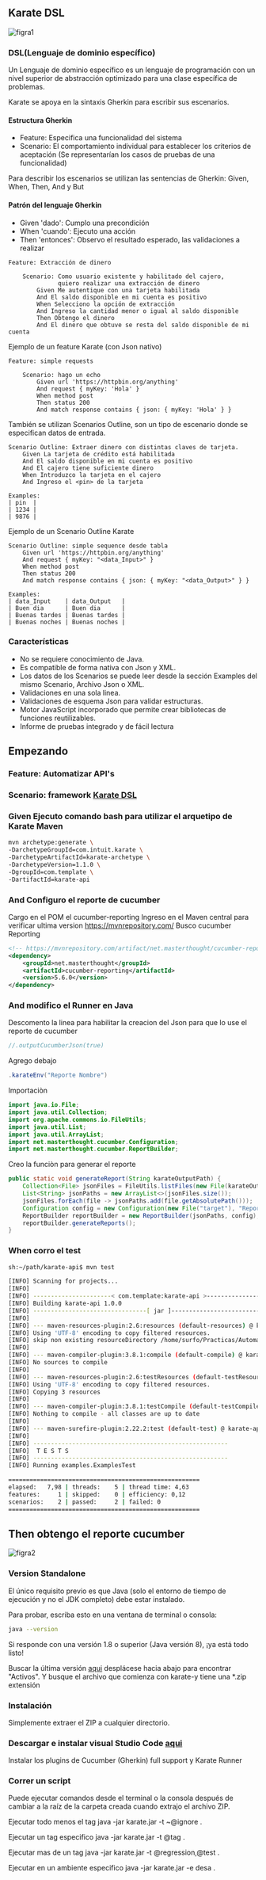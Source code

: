 
## Karate DSL

![figra1](https://user-images.githubusercontent.com/55904664/133254434-434f31e3-b86c-453a-89cd-61e4db90948d.jpg) 

### DSL(Lenguaje de dominio específico)

Un Lenguaje de dominio específico es un lenguaje de programación con un nivel superior de abstracción optimizado para una clase específica de problemas.

Karate se apoya en la sintaxis Gherkin para escribir sus escenarios.

#### Estructura Gherkin
- Feature: Especifica una funcionalidad del sistema
- Scenario: El comportamiento individual para establecer los criterios de aceptación (Se representarían los casos de pruebas de una funcionalidad)

Para describir los escenarios se utilizan las sentencias de Gherkin: Given, When, Then, And y But

#### Patrón del lenguaje Gherkin
- Given 'dado': Cumplo una precondición
- When 'cuando': Ejecuto una acción
- Then 'entonces': Observo el resultado esperado, las validaciones a realizar

```cucumber
Feature: Extracción de dinero

    Scenario: Como usuario existente y habilitado del cajero,
              quiero realizar una extracción de dinero
        Given Me autentique con una tarjeta habilitada
        And El saldo disponible en mi cuenta es positivo
        When Selecciono la opción de extracción
        And Ingreso la cantidad menor o igual al saldo disponible
        Then Obtengo el dinero
        And El dinero que obtuve se resta del saldo disponible de mi cuenta
```

Ejemplo de un feature Karate (con Json nativo)

```cucumber
Feature: simple requests

    Scenario: hago un echo
        Given url 'https://httpbin.org/anything'
        And request { myKey: 'Hola' }
        When method post
        Then status 200
        And match response contains { json: { myKey: 'Hola' } }
```

También se utilizan Scenarios Outline, son un tipo de escenario donde se especifican datos de entrada.

```cucumber
Scenario Outline: Extraer dinero con distintas claves de tarjeta.
    Given La tarjeta de crédito está habilitada
    And El saldo disponible en mi cuenta es positivo
    And El cajero tiene suficiente dinero
    When Introduzco la tarjeta en el cajero
    And Ingreso el <pin> de la tarjeta 

Examples: 
| pin  | 
| 1234 | 
| 9876 | 
```

Ejemplo de un Scenario Outline Karate

```cucumber
Scenario Outline: simple sequence desde tabla
    Given url 'https://httpbin.org/anything'
    And request { myKey: "<data_Input>" }
    When method post
    Then status 200
    And match response contains { json: { myKey: "<data_Output>" } }

Examples:
| data_Input    | data_Output   |
| Buen dia      | Buen dia      |
| Buenas tardes | Buenas tardes |
| Buenas noches | Buenas noches |
```

### Características

- No se requiere conocimiento de Java.
- Es compatible de forma nativa con Json y XML.
- Los datos de los Scenarios se puede leer desde la sección Examples del mismo Scenario, Archivo Json o XML.
- Validaciones en una sola linea.
- Validaciones de esquema Json para validar estructuras.
- Motor JavaScript incorporado que permite crear bibliotecas de funciones reutilizables.
- Informe de pruebas integrado y de fácil lectura

## Empezando

### Feature: Automatizar API's

### Scenario: framework [Karate DSL](https://github.com/intuit/karate)

### Given Ejecuto comando bash para utilizar el arquetipo de Karate Maven

```sh
mvn archetype:generate \
-DarchetypeGroupId=com.intuit.karate \
-DarchetypeArtifactId=karate-archetype \
-DarchetypeVersion=1.1.0 \
-DgroupId=com.template \
-DartifactId=karate-api
```

### And Configuro el reporte de cucumber

Cargo en el POM el cucumber-reporting
Ingreso en el Maven central para verificar ultima version
https://mvnrepository.com/
Busco cucumber Reporting

```xml
<!-- https://mvnrepository.com/artifact/net.masterthought/cucumber-reporting -->
<dependency>
    <groupId>net.masterthought</groupId>
    <artifactId>cucumber-reporting</artifactId>
    <version>5.6.0</version>
</dependency>
```


### And modifico el Runner en Java
Descomento la linea para habilitar la creacion del Json para que lo use el reporte de cucumber
```java
//.outputCucumberJson(true)
```
Agrego debajo

```java
.karateEnv("Reporte Nombre")
```

Importaciòn

```java
import java.io.File;
import java.util.Collection;
import org.apache.commons.io.FileUtils;
import java.util.List;
import java.util.ArrayList;
import net.masterthought.cucumber.Configuration;
import net.masterthought.cucumber.ReportBuilder;
```

Creo la funciòn para generar el reporte

```java
public static void generateReport(String karateOutputPath) {
    Collection<File> jsonFiles = FileUtils.listFiles(new File(karateOutputPath), new String[] {"json"}, true);
    List<String> jsonPaths = new ArrayList<>(jsonFiles.size());
    jsonFiles.forEach(file -> jsonPaths.add(file.getAbsolutePath()));
    Configuration config = new Configuration(new File("target"), "Reporte Nomber");
    ReportBuilder reportBuilder = new ReportBuilder(jsonPaths, config);
    reportBuilder.generateReports();
}
```

### When corro el test 
```sh
sh:~/path/karate-api$ mvn test
```

```sh
[INFO] Scanning for projects...
[INFO] 
[INFO] ----------------------< com.template:karate-api >-----------------------
[INFO] Building karate-api 1.0.0
[INFO] --------------------------------[ jar ]---------------------------------
[INFO] 
[INFO] --- maven-resources-plugin:2.6:resources (default-resources) @ karate-api ---
[INFO] Using 'UTF-8' encoding to copy filtered resources.
[INFO] skip non existing resourceDirectory /home/surfo/Practicas/Automatizacion/karate/docker/karate-api/src/main/resources
[INFO] 
[INFO] --- maven-compiler-plugin:3.8.1:compile (default-compile) @ karate-api ---
[INFO] No sources to compile
[INFO] 
[INFO] --- maven-resources-plugin:2.6:testResources (default-testResources) @ karate-api ---
[INFO] Using 'UTF-8' encoding to copy filtered resources.
[INFO] Copying 3 resources
[INFO] 
[INFO] --- maven-compiler-plugin:3.8.1:testCompile (default-testCompile) @ karate-api ---
[INFO] Nothing to compile - all classes are up to date
[INFO] 
[INFO] --- maven-surefire-plugin:2.22.2:test (default-test) @ karate-api ---
[INFO] 
[INFO] -------------------------------------------------------
[INFO]  T E S T S
[INFO] -------------------------------------------------------
[INFO] Running examples.ExamplesTest
```

```sh
======================================================
elapsed:   7,98 | threads:    5 | thread time: 4,63 
features:     1 | skipped:    0 | efficiency: 0,12
scenarios:    2 | passed:     2 | failed: 0
======================================================
```

## Then obtengo el reporte cucumber

![figra2](https://user-images.githubusercontent.com/55904664/133254422-6c3b9ad8-55bd-46e4-8dd9-abf380eb3387.png) 

### Version Standalone

El único requisito previo es que Java (solo el entorno de tiempo de ejecución y no el JDK completo) debe estar instalado.

Para probar, escriba esto en una ventana de terminal o consola:
```sh
java --version
```
Si responde con una versión 1.8 o superior (Java versión 8), ¡ya está todo listo!

Buscar la última versión [aqui](https://github.com/karatelabs/karate/releases) desplácese hacia abajo para encontrar "Activos". Y busque el archivo que comienza con karate-y tiene una *.zip extensión

### Instalación
Simplemente extraer el ZIP a cualquier directorio.

### Descargar e instalar visual Studio Code [aqui](https://code.visualstudio.com/Download)

Instalar los plugins de Cucumber (Gherkin) full support y Karate Runner


### Correr un script

Puede ejecutar comandos desde el terminal o la consola después de cambiar a la raíz de la carpeta creada cuando extrajo el archivo ZIP. 

Ejecutar todo menos el tag
java -jar karate.jar -t ~@ignore .



Ejecutar un tag especifico
java -jar karate.jar -t @tag .



Ejecutar mas de un tag
java -jar karate.jar -t @regression,@test .

Ejecutar en un ambiente especifico
java -jar karate.jar -e desa .
